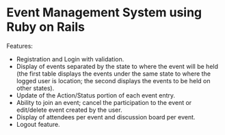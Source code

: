 # Event Management System using Ruby on Rails

Features:

* Registration and Login with validation.
* Display of events separated by the state to where the event will be held (the first table displays the events under the same state to where the logged user is location; the second displays the events to be held on other states).
* Update of the Action/Status portion of each event entry.
* Ability to join an event; cancel the participation to the event or edit/delete event created by the user.
* Display of attendees per event and discussion board per event.
* Logout feature.
